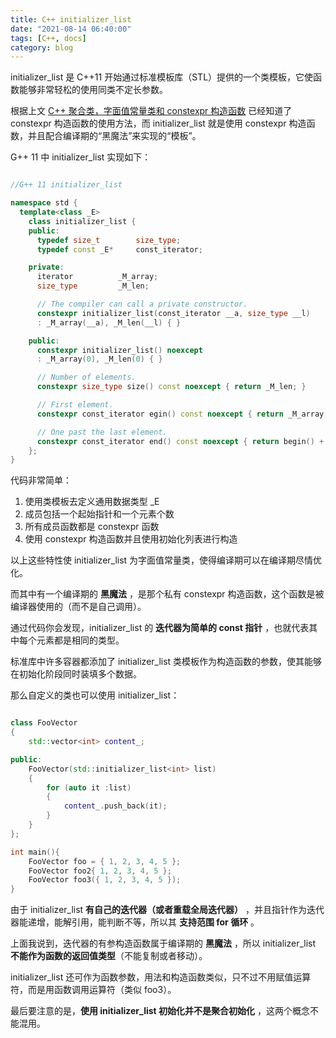 ```yaml
---
title: C++ initializer_list
date: "2021-08-14 06:40:00"
tags: [C++, docs]
category: blog
---
```

initializer_list 是 C++11 开始通过标准模板库（STL）提供的一个类模板，它使函数能够非常轻松的使用同类不定长参数。

<!-- more -->

根据上文 [C++ 聚合类，字面值常量类和 constexpr 构造函数](/blog/2021/08/13/Aggregate-class-and-constexpr-Constructor/) 已经知道了 constexpr 构造函数的使用方法，而 initializer_list 就是使用 constexpr 构造函数，并且配合编译期的“黑魔法”来实现的“模板”。

G++ 11 中 initializer_list 实现如下：

```cpp

//G++ 11 initializer_list

namespace std {
  template<class _E>
    class initializer_list {
    public:
      typedef size_t 		size_type;
      typedef const _E* 	const_iterator;

    private:
      iterator			_M_array;
      size_type			_M_len;

      // The compiler can call a private constructor.
      constexpr initializer_list(const_iterator __a, size_type __l)
      : _M_array(__a), _M_len(__l) { }

    public:
      constexpr initializer_list() noexcept
      : _M_array(0), _M_len(0) { }

      // Number of elements.
      constexpr size_type size() const noexcept { return _M_len; }

      // First element.
      constexpr const_iterator egin() const noexcept { return _M_array; }

      // One past the last element.
      constexpr const_iterator end() const noexcept { return begin() + size(); }
    };
}

```

代码非常简单：

1. 使用类模板去定义通用数据类型 _E
2. 成员包括一个起始指针和一个元素个数
3. 所有成员函数都是 constexpr 函数
4. 使用 constexpr 构造函数并且使用初始化列表进行构造

以上这些特性使 initializer_list 为字面值常量类，使得编译期可以在编译期尽情优化。

而其中有一个编译期的 **黑魔法** ，是那个私有 constexpr 构造函数，这个函数是被编译器使用的（而不是自己调用）。

通过代码你会发现，initializer_list 的 **迭代器为简单的 const 指针** ，也就代表其中每个元素都是相同的类型。

标准库中许多容器都添加了 initializer_list 类模板作为构造函数的参数，使其能够在初始化阶段同时装填多个数据。

那么自定义的类也可以使用 initializer_list：

```cpp

class FooVector
{
    std::vector<int> content_;

public:
    FooVector(std::initializer_list<int> list)
    {
        for (auto it :list)
        {
            content_.push_back(it);
        }
    }
};

int main(){
    FooVector foo = { 1, 2, 3, 4, 5 };
    FooVector foo2{ 1, 2, 3, 4, 5 };
    FooVector foo3({ 1, 2, 3, 4, 5 });
}

```

由于 initializer_list **有自己的迭代器（或者重载全局迭代器）** ，并且指针作为迭代器能递增，能解引用，能判断不等，所以其 **支持范围 for 循环** 。

上面我说到，迭代器的有参构造函数属于编译期的 **黑魔法** ，所以 initializer_list **不能作为函数的返回值类型**（不能复制或者移动）。

initializer_list 还可作为函数参数，用法和构造函数类似，只不过不用赋值运算符，而是用函数调用运算符（类似 foo3）。

最后要注意的是，**使用 initializer_list 初始化并不是聚合初始化** ，这两个概念不能混用。